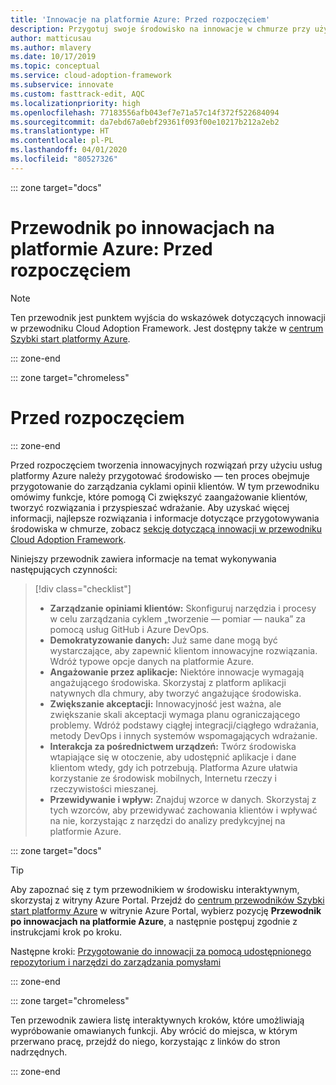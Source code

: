 ```yaml
---
title: 'Innowacje na platformie Azure: Przed rozpoczęciem'
description: Przygotuj swoje środowisko na innowacje w chmurze przy użyciu funkcji platformy Azure, które ułatwiają angażowanie klientów, tworzenie rozwiązań i przyspieszanie wdrażania.
author: matticusau
ms.author: mlavery
ms.date: 10/17/2019
ms.topic: conceptual
ms.service: cloud-adoption-framework
ms.subservice: innovate
ms.custom: fasttrack-edit, AQC
ms.localizationpriority: high
ms.openlocfilehash: 77183556afb043ef7e71a57c14f372f522684094
ms.sourcegitcommit: da7ebd67a0ebf29361f093f00e10217b212a2eb2
ms.translationtype: HT
ms.contentlocale: pl-PL
ms.lasthandoff: 04/01/2020
ms.locfileid: "80527326"
---
```

::: zone target="docs"

# <a name="azure-innovation-guide-before-you-start"></a>Przewodnik po innowacjach na platformie Azure: Przed rozpoczęciem

> [!NOTE]
> Ten przewodnik jest punktem wyjścia do wskazówek dotyczących innowacji w przewodniku Cloud Adoption Framework. Jest dostępny także w [centrum Szybki start platformy Azure](https://portal.azure.com/?feature.quickstart=true#blade/Microsoft_Azure_Resources/QuickstartCenterBlade).

::: zone-end

::: zone target="chromeless"

# <a name="before-you-start"></a>Przed rozpoczęciem

::: zone-end

Przed rozpoczęciem tworzenia innowacyjnych rozwiązań przy użyciu usług platformy Azure należy przygotować środowisko — ten proces obejmuje przygotowanie do zarządzania cyklami opinii klientów. W tym przewodniku omówimy funkcje, które pomogą Ci zwiększyć zaangażowanie klientów, tworzyć rozwiązania i przyspieszać wdrażanie. Aby uzyskać więcej informacji, najlepsze rozwiązania i informacje dotyczące przygotowywania środowiska w chmurze, zobacz [sekcję dotyczącą innowacji w przewodniku Cloud Adoption Framework](../index.md).

Niniejszy przewodnik zawiera informacje na temat wykonywania następujących czynności:

> [!div class="checklist"]
>
> - **Zarządzanie opiniami klientów:** Skonfiguruj narzędzia i procesy w celu zarządzania cyklem „tworzenie — pomiar — nauka” za pomocą usług GitHub i Azure DevOps.
> - **Demokratyzowanie danych:** Już same dane mogą być wystarczające, aby zapewnić klientom innowacyjne rozwiązania. Wdróż typowe opcje danych na platformie Azure.
> - **Angażowanie przez aplikacje:** Niektóre innowacje wymagają angażującego środowiska. Skorzystaj z platform aplikacji natywnych dla chmury, aby tworzyć angażujące środowiska.
> - **Zwiększanie akceptacji:** Innowacyjność jest ważna, ale zwiększanie skali akceptacji wymaga planu ograniczającego problemy. Wdróż podstawy ciągłej integracji/ciągłego wdrażania, metody DevOps i innych systemów wspomagających wdrażanie.
> - **Interakcja za pośrednictwem urządzeń:** Twórz środowiska wtapiające się w otoczenie, aby udostępnić aplikacje i dane klientom wtedy, gdy ich potrzebują. Platforma Azure ułatwia korzystanie ze środowisk mobilnych, Internetu rzeczy i rzeczywistości mieszanej.
> - **Przewidywanie i wpływ:** Znajduj wzorce w danych. Skorzystaj z tych wzorców, aby przewidywać zachowania klientów i wpływać na nie, korzystając z narzędzi do analizy predykcyjnej na platformie Azure.

::: zone target="docs"

> [!TIP]
> Aby zapoznać się z tym przewodnikiem w środowisku interaktywnym, skorzystaj z witryny Azure Portal. Przejdź do [centrum przewodników Szybki start platformy Azure](https://portal.azure.com/?feature.quickstart=true#blade/Microsoft_Azure_Resources/QuickstartCenterBlade) w witrynie Azure Portal, wybierz pozycję **Przewodnik po innowacjach na platformie Azure**, a następnie postępuj zgodnie z instrukcjami krok po kroku.

Następne kroki: [Przygotowanie do innowacji za pomocą udostępnionego repozytorium i narzędzi do zarządzania pomysłami](./adoption.md)

::: zone-end

::: zone target="chromeless"

Ten przewodnik zawiera listę interaktywnych kroków, które umożliwiają wypróbowanie omawianych funkcji. Aby wrócić do miejsca, w którym przerwano pracę, przejdź do niego, korzystając z linków do stron nadrzędnych.

::: zone-end
